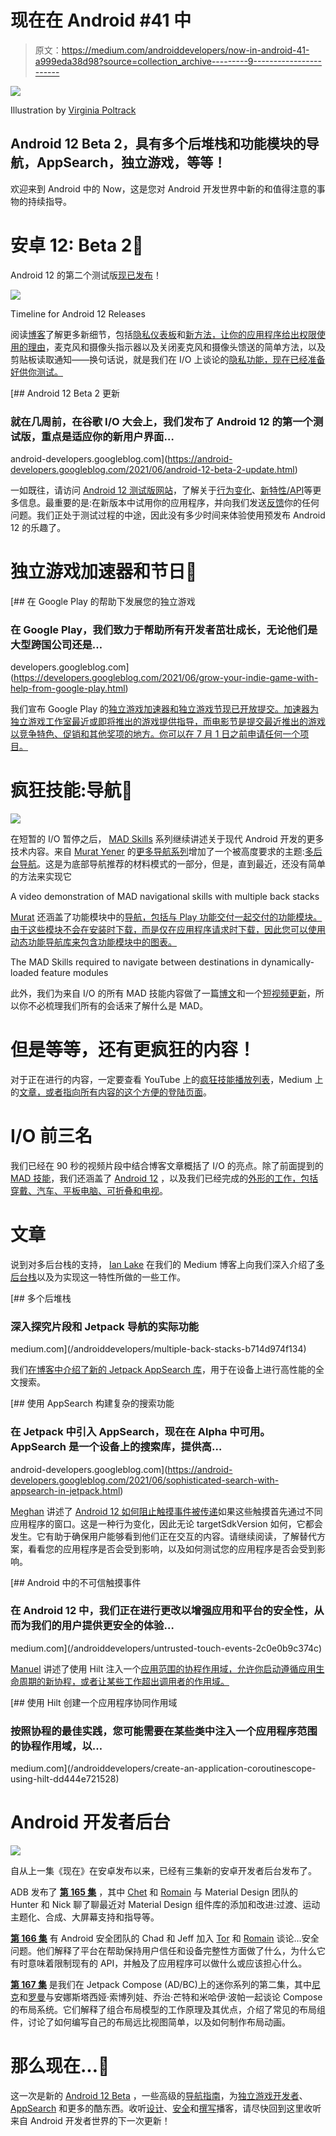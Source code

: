 # 现在在 Android #41 中

> 原文：<https://medium.com/androiddevelopers/now-in-android-41-a999eda38d98?source=collection_archive---------9----------------------->

![](img/c35f02873c2f9b32ca36440a9ecfd8a3.png)

Illustration by [Virginia Poltrack](https://twitter.com/VPoltrack)

## Android 12 Beta 2，具有多个后堆栈和功能模块的导航，AppSearch，独立游戏，等等！

欢迎来到 Android 中的 Now，这是您对 Android 开发世界中新的和值得注意的事物的持续指导。

# 安卓 12: Beta 2🤖

Android 12 的第二个测试版[现已发布](https://android-developers.googleblog.com/2021/06/android-12-beta-2-update.html)！

![](img/7a3db3de674840667f139ed84a52621e.png)

Timeline for Android 12 Releases

阅读[博客](https://android-developers.googleblog.com/2021/06/android-12-beta-2-update.html)了解更多新细节，包括[隐私仪表板](https://developer.android.com/about/versions/12/features#privacy-dashboard)和[新方法，让你的应用程序给出权限使用的理由](https://developer.android.com/reference/android/content/Intent?hl=id#ACTION_VIEW_PERMISSION_USAGE_FOR_PERIOD)，麦克风和摄像头指示器以及关闭麦克风和摄像头馈送的简单方法，以及剪贴板读取通知——换句话说，就是我们在 I/O 上谈论的[隐私功能，现在已经准备好供你测试。](https://android-developers.googleblog.com/2021/05/android-security-and-privacy-recap.html)

[](https://android-developers.googleblog.com/2021/06/android-12-beta-2-update.html) [## Android 12 Beta 2 更新

### 就在几周前，在谷歌 I/O 大会上，我们发布了 Android 12 的第一个测试版，重点是适应你的新用户界面…

android-developers.googleblog.com](https://android-developers.googleblog.com/2021/06/android-12-beta-2-update.html) 

一如既往，请访问 [Android 12 测试版网站](https://developer.android.com/about/versions/12)，了解关于[行为变化](https://developer.android.com/about/versions/12/behavior-changes-all)、[新特性/API](https://developer.android.com/about/versions/12/features)等更多信息。最重要的是:在新版本中试用你的应用程序，并向我们发送[反馈](https://developer.android.com/about/versions/12/feedback)你的任何问题。我们正处于测试过程的中途，因此没有多少时间来体验使用预发布 Android 12 的乐趣了。

# 独立游戏加速器和节日🎊

[](https://developers.googleblog.com/2021/06/grow-your-indie-game-with-help-from-google-play.html) [## 在 Google Play 的帮助下发展您的独立游戏

### 在 Google Play，我们致力于帮助所有开发者茁壮成长，无论他们是大型跨国公司还是…

developers.googleblog.com](https://developers.googleblog.com/2021/06/grow-your-indie-game-with-help-from-google-play.html) 

我们宣布 Google Play 的[独立游戏加速器和独立游戏节现已开放提交。加速器为独立游戏工作室最近或即将推出的游戏提供指导，而电影节是提交最近推出的游戏以竞争特色、促销和其他奖项的地方。你可以在 7 月 1 日之前申请任何一个项目。](https://developers.googleblog.com/2021/06/grow-your-indie-game-with-help-from-google-play.html)

# 疯狂技能:导航🧭

![](img/dff81a2f122b2b2e58eeec69d154c6cd.png)

在短暂的 I/O 暂停之后， [MAD Skills](https://developer.android.com/series/mad-skills) 系列继续讲述关于现代 Android 开发的更多技术内容。来自 [Murat Yener](https://medium.com/u/e947fef0dfe0?source=post_page-----a999eda38d98--------------------------------) 的[更多导航系列](https://www.youtube.com/playlist?list=PLWz5rJ2EKKc-vin7SvgoaR6wu24sAw-sE)增加了一个被高度要求的主题:[多后台导航](/androiddevelopers/navigation-multiple-back-stacks-6c67ba41952f)。这是为底部导航推荐的材料模式的一部分，但是，直到最近，还没有简单的方法来实现它

A video demonstration of MAD navigational skills with multiple back stacks

[Murat](https://medium.com/u/e24fabe6f37c?source=post_page-----a999eda38d98--------------------------------) 还涵盖了功能模块中的[导航，包括与 Play 功能交付一起交付的功能模块。由于这些模块不会在安装时下载，而是仅在应用程序请求时下载，因此您可以使用动态功能导航库来包含功能模块中的图表。](/androiddevelopers/navigation-in-feature-modules-322ac3d79334)

The MAD Skills required to navigate between destinations in dynamically-loaded feature modules

此外，我们为来自 I/O 的所有 MAD 技能内容做了一篇[博文](https://android-developers.googleblog.com/2021/05/mad-spotlight.html)和一个[短视频更新](https://youtu.be/_5jVGROIVB0)，所以你不必梳理我们所有的会话来了解什么是 MAD。

# 但是等等，还有更疯狂的内容！

对于正在进行的内容，一定要查看 YouTube 上的[疯狂技能播放列表](https://www.youtube.com/playlist?list=PLWz5rJ2EKKc91i2QT8qfrfKgLNlJiG1z7)，Medium 上的[文章，或者指向所有内容的](https://medium.com/androiddevelopers/tagged/mad-skills)[这个方便的登陆页面](https://developer.android.com/series/mad-skills)。

# I/O 前三名

我们已经在 90 秒的视频片段中结合博客文章概括了 I/O 的亮点。除了前面提到的 [MAD 技能](https://youtu.be/_5jVGROIVB0)，我们还涵盖了 [Android 12](https://www.youtube.com/watch?v=tvf1wmD5H0M) ，以及我们已经完成的[外形的工作，包括穿戴、汽车、平板电脑、可折叠和电视](https://www.youtube.com/watch?v=O5oRiIUk_F4)。

# 文章

说到对多后台栈的支持， [Ian Lake](https://medium.com/u/51a4f24f5367?source=post_page-----a999eda38d98--------------------------------) 在我们的 Medium 博客上向我们深入介绍了[多后台栈](/androiddevelopers/multiple-back-stacks-b714d974f134)以及为实现这一特性所做的一些工作。

[](/androiddevelopers/multiple-back-stacks-b714d974f134) [## 多个后堆栈

### 深入探究片段和 Jetpack 导航的实际功能

medium.com](/androiddevelopers/multiple-back-stacks-b714d974f134) 

我们[在博客中介绍了新的 Jetpack AppSearch 库](https://android-developers.googleblog.com/2021/06/sophisticated-search-with-appsearch-in-jetpack.html)，用于在设备上进行高性能的全文搜索。

[](https://android-developers.googleblog.com/2021/06/sophisticated-search-with-appsearch-in-jetpack.html) [## 使用 AppSearch 构建复杂的搜索功能

### 在 Jetpack 中引入 AppSearch，现在在 Alpha 中可用。AppSearch 是一个设备上的搜索库，提供高…

android-developers.googleblog.com](https://android-developers.googleblog.com/2021/06/sophisticated-search-with-appsearch-in-jetpack.html) 

[Meghan](https://medium.com/u/401951cd4c3e?source=post_page-----a999eda38d98--------------------------------) 讲述了 [Android 12 如何阻止触摸事件被传递](/androiddevelopers/untrusted-touch-events-2c0e0b9c374c)如果这些触摸首先通过不同应用程序的窗口。这是一种行为变化，因此无论 targetSdkVersion 如何，它都会发生。它有助于确保用户能够看到他们正在交互的内容。请继续阅读，了解替代方案，看看您的应用程序是否会受到影响，以及如何测试您的应用程序是否会受到影响。

[](/androiddevelopers/untrusted-touch-events-2c0e0b9c374c) [## Android 中的不可信触摸事件

### 在 Android 12 中，我们正在进行更改以增强应用和平台的安全性，从而为我们的用户提供更安全的体验…

medium.com](/androiddevelopers/untrusted-touch-events-2c0e0b9c374c) 

[Manuel](https://medium.com/u/3b5622dd813c?source=post_page-----a999eda38d98--------------------------------) 讲述了使用 Hilt 注入一个[应用范围的协程作用域，允许你启动遵循应用生命周期的新协程，或者让某些工作超出调用者的作用域。](/androiddevelopers/create-an-application-coroutinescope-using-hilt-dd444e721528)

[](/androiddevelopers/create-an-application-coroutinescope-using-hilt-dd444e721528) [## 使用 Hilt 创建一个应用程序协同作用域

### 按照协程的最佳实践，您可能需要在某些类中注入一个应用程序范围的协程作用域，以…

medium.com](/androiddevelopers/create-an-application-coroutinescope-using-hilt-dd444e721528) 

# Android 开发者后台

![](img/2a097f32466b2f22638a5f7e04a0d97b.png)

自从上一集《现在》在安卓发布以来，已经有三集新的安卓开发者后台发布了。

ADB 发布了 [**第 165 集**](http://adbackstage.libsyn.com/episode-165-material-witnesses) ，其中 [Chet](https://medium.com/u/cb2c4874d3e9?source=post_page-----a999eda38d98--------------------------------) 和 [Romain](https://medium.com/u/c967b7e51f8b?source=post_page-----a999eda38d98--------------------------------) 与 Material Design 团队的 Hunter 和 Nick 聊了聊最近对 Material Design 组件库的添加和改进:过渡、运动主题化、合成、大屏幕支持和指导等。

[**第 166 集**](http://adbackstage.libsyn.com/episode-166-security-deposit) 有 Android 安全团队的 Chad 和 Jeff 加入 [Tor](https://medium.com/u/8251a5f98c9d?source=post_page-----a999eda38d98--------------------------------) 和 [Romain](https://medium.com/u/c967b7e51f8b?source=post_page-----a999eda38d98--------------------------------) 谈论…安全问题。他们解释了平台在帮助保持用户信任和设备完整性方面做了什么，为什么它有时意味着限制现有的 API，并触及了应用程序可以做什么或应该担心什么。

[**第 167 集**](http://adbackstage.libsyn.com/episode-167-jetpack-compose-layout) 是我们在 Jetpack Compose (AD/BC)上的迷你系列的第二集，其中[尼克](https://medium.com/u/22c02a30ae04?source=post_page-----a999eda38d98--------------------------------)和[罗曼](https://medium.com/u/c967b7e51f8b?source=post_page-----a999eda38d98--------------------------------)与安娜斯塔西娅·索博列娃、乔治·芒特和米哈伊·波帕一起谈论 Compose 的布局系统。它们解释了组合布局模型的工作原理及其优点，介绍了常见的布局组件，讨论了如何编写自己的布局远比视图简单，以及如何制作布局动画。

# 那么现在…👋

这一次是新的 [Android 12 Beta](https://developer.android.com/about/versions/12) ，一些高级的[导航指南](https://www.youtube.com/playlist?list=PLWz5rJ2EKKc-vin7SvgoaR6wu24sAw-sE)，为[独立游戏开发者](https://developers.googleblog.com/2021/06/grow-your-indie-game-with-help-from-google-play.html)、 [AppSearch](https://developer.android.com/jetpack/androidx/releases/appsearch) 和更多的酷东西。收听[设计](http://adbackstage.libsyn.com/episode-165-material-witnesses)、[安全](http://adbackstage.libsyn.com/episode-166-security-deposit)和[撰写](http://adbackstage.libsyn.com/episode-167-jetpack-compose-layout)播客，请尽快回到这里收听来自 Android 开发者世界的下一次更新！
